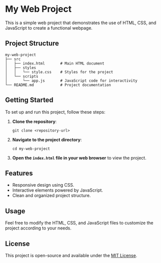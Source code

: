 # My Web Project

This is a simple web project that demonstrates the use of HTML, CSS, and JavaScript to create a functional webpage.

## Project Structure

```
my-web-project
├── src
│   ├── index.html       # Main HTML document
│   ├── styles
│   │   └── style.css    # Styles for the project
│   └── scripts
│       └── app.js       # JavaScript code for interactivity
└── README.md            # Project documentation
```

## Getting Started

To set up and run this project, follow these steps:

1. **Clone the repository**:
   ```
   git clone <repository-url>
   ```

2. **Navigate to the project directory**:
   ```
   cd my-web-project
   ```

3. **Open the `index.html` file in your web browser** to view the project.

## Features

- Responsive design using CSS.
- Interactive elements powered by JavaScript.
- Clean and organized project structure.

## Usage

Feel free to modify the HTML, CSS, and JavaScript files to customize the project according to your needs. 

## License

This project is open-source and available under the [MIT License](LICENSE).